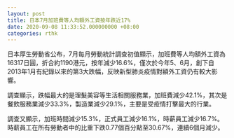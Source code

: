 ```yaml
---
layout: post
title: 日本7月加班費等人均額外工資按年跌近17%
date: 2020-09-08 11:33:52.000000000 +08:00
categories: rthk
---
```


日本厚生勞動省公布，7月每月勞動統計調查初值顯示，加班費等人均額外工資為16317日圓，折合約1190港元，按年減少16.6%，僅次於今年5、6月，創下自2013年1月有紀錄以來的第3大跌幅，反映新型肺炎疫情對額外工資仍有較大影響。

調查顯示，跌幅最大的是理髮美容等生活相關服務業，加班費減少42.1%，其次是餐飲服務業減少33.3%，製造業減少29.1%，主要是受疫情打擊最大的行業。

調查又顯示，加班時間減少15.3%，正式員工減少16.1%，時薪員工減少16.7%。時薪員工在所有勞動者中的比重下跌0.77個百分點至30.67%，連續6個月減少。
